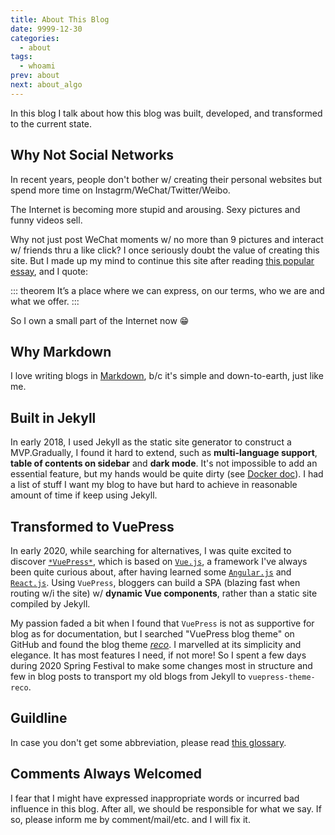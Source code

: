 ```yaml
---
title: About This Blog
date: 9999-12-30
categories:
  - about
tags:
  - whoami
prev: about
next: about_algo
---
```


In this blog I talk about how this blog was built, developed, and transformed to the current state.

<!-- more -->

## Why Not Social Networks

In recent years, people don't bother w/ creating their personal websites but spend more time on Instagrm/WeChat/Twitter/Weibo.

The Internet is becoming more stupid and arousing. Sexy pictures and funny videos sell.

Why not just post WeChat moments w/ no more than 9 pictures and interact w/ friends thru a like click? I once seriously doubt the value of creating this site. But I made up my mind to continue this site after reading [this popular essay](https://vanschneider.com/a-love-letter-to-personal-websites), and I quote:

::: theorem
It’s a place where we can express, on our terms, who we are and what we offer.
:::

So I own a small part of the Internet now :grin:

## Why Markdown

I love writing blogs in [Markdown](https://daringfireball.net/projects/markdown/syntax), b/c it's simple and down-to-earth, just like me.

## Built in Jekyll

In early 2018, I used Jekyll as the static site generator to construct a MVP.Gradually, I found it hard to extend, such as **multi-language support**, **table of contents on sidebar** and **dark mode**. It's not impossible to add an essential feature, but my hands would be quite dirty (see [Docker doc](https://github.com/docker/docker.github.io)). I had a list of stuff I want my blog to have but hard to achieve in reasonable amount of time if keep using Jekyll.

## Transformed to VuePress

In early 2020, while searching for alternatives, I was quite excited to discover [`*VuePress*`](https://vuepress.vuejs.org/), which is based on [`Vue.js`](https://vuejs.org/), a framework I've always been quite curious about, after having learned some [`Angular.js`](https://angular.io/) and [`React.js`](https://reactjs.org/). Using `VuePress`, bloggers can build a SPA (blazing fast when routing w/i the site) w/ **dynamic Vue components**, rather than a static site compiled by Jekyll.

My passion faded a bit when I found that `VuePress` is not as supportive for blog as for documentation, but I searched "VuePress blog theme" on GitHub and found the blog theme [_reco_](https://vuepress-theme-reco.recoluan.com/en). I marvelled at its simplicity and elegance. It has most features I need, if not more! So I spent a few days during 2020 Spring Festival to make some changes most in structure and few in blog posts to transport my old blogs from Jekyll to `vuepress-theme-reco`.

## Guildline

In case you don't get some abbreviation, please read [this glossary](glossary).

## Comments Always Welcomed

I fear that I might have expressed inappropriate words or incurred bad influence in this blog. After all, we should be responsible for what we say. If so, please inform me by comment/mail/etc. and I will fix it.
